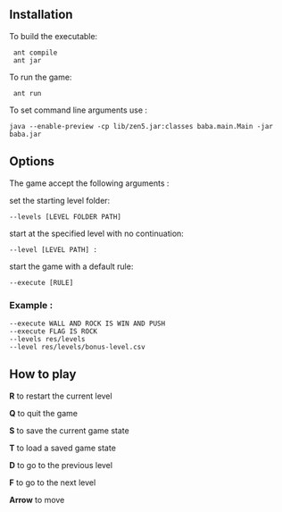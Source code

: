## Installation

To build the executable:

     ant compile
     ant jar

To run the game:

     ant run
     
To set command line arguments use :

    java --enable-preview -cp lib/zen5.jar:classes baba.main.Main -jar baba.jar
    
## Options

The game accept the following arguments :

set the starting level folder:

    --levels [LEVEL FOLDER PATH]

start at the specified level with no continuation:

    --level [LEVEL PATH] : 
    
start the game with a default rule:

    --execute [RULE]
    
### Example :

    --execute WALL AND ROCK IS WIN AND PUSH
    --execute FLAG IS ROCK
    --levels res/levels
    --level res/levels/bonus-level.csv
    
## How to play

**R** to restart the current level

**Q** to quit the game

**S** to save the current game state

**T** to load a saved game state

**D** to go to the previous level

**F** to go to the next level

**Arrow** to move
